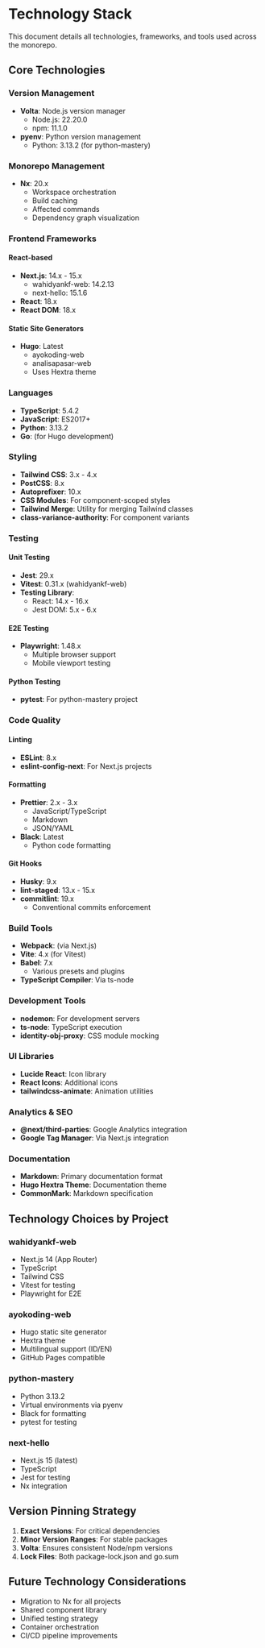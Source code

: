 # Technology Stack

This document details all technologies, frameworks, and tools used across the monorepo.

## Core Technologies

### Version Management

- **Volta**: Node.js version manager
  - Node.js: 22.20.0
  - npm: 11.1.0
- **pyenv**: Python version management
  - Python: 3.13.2 (for python-mastery)

### Monorepo Management

- **Nx**: 20.x
  - Workspace orchestration
  - Build caching
  - Affected commands
  - Dependency graph visualization

### Frontend Frameworks

#### React-based

- **Next.js**: 14.x - 15.x
  - wahidyankf-web: 14.2.13
  - next-hello: 15.1.6
- **React**: 18.x
- **React DOM**: 18.x

#### Static Site Generators

- **Hugo**: Latest
  - ayokoding-web
  - analisapasar-web
  - Uses Hextra theme

### Languages

- **TypeScript**: 5.4.2
- **JavaScript**: ES2017+
- **Python**: 3.13.2
- **Go**: (for Hugo development)

### Styling

- **Tailwind CSS**: 3.x - 4.x
- **PostCSS**: 8.x
- **Autoprefixer**: 10.x
- **CSS Modules**: For component-scoped styles
- **Tailwind Merge**: Utility for merging Tailwind classes
- **class-variance-authority**: For component variants

### Testing

#### Unit Testing

- **Jest**: 29.x
- **Vitest**: 0.31.x (wahidyankf-web)
- **Testing Library**:
  - React: 14.x - 16.x
  - Jest DOM: 5.x - 6.x

#### E2E Testing

- **Playwright**: 1.48.x
  - Multiple browser support
  - Mobile viewport testing

#### Python Testing

- **pytest**: For python-mastery project

### Code Quality

#### Linting

- **ESLint**: 8.x
- **eslint-config-next**: For Next.js projects

#### Formatting

- **Prettier**: 2.x - 3.x
  - JavaScript/TypeScript
  - Markdown
  - JSON/YAML
- **Black**: Latest
  - Python code formatting

#### Git Hooks

- **Husky**: 9.x
- **lint-staged**: 13.x - 15.x
- **commitlint**: 19.x
  - Conventional commits enforcement

### Build Tools

- **Webpack**: (via Next.js)
- **Vite**: 4.x (for Vitest)
- **Babel**: 7.x
  - Various presets and plugins
- **TypeScript Compiler**: Via ts-node

### Development Tools

- **nodemon**: For development servers
- **ts-node**: TypeScript execution
- **identity-obj-proxy**: CSS module mocking

### UI Libraries

- **Lucide React**: Icon library
- **React Icons**: Additional icons
- **tailwindcss-animate**: Animation utilities

### Analytics & SEO

- **@next/third-parties**: Google Analytics integration
- **Google Tag Manager**: Via Next.js integration

### Documentation

- **Markdown**: Primary documentation format
- **Hugo Hextra Theme**: Documentation theme
- **CommonMark**: Markdown specification

## Technology Choices by Project

### wahidyankf-web

- Next.js 14 (App Router)
- TypeScript
- Tailwind CSS
- Vitest for testing
- Playwright for E2E

### ayokoding-web

- Hugo static site generator
- Hextra theme
- Multilingual support (ID/EN)
- GitHub Pages compatible

### python-mastery

- Python 3.13.2
- Virtual environments via pyenv
- Black for formatting
- pytest for testing

### next-hello

- Next.js 15 (latest)
- TypeScript
- Jest for testing
- Nx integration

## Version Pinning Strategy

1. **Exact Versions**: For critical dependencies
2. **Minor Version Ranges**: For stable packages
3. **Volta**: Ensures consistent Node/npm versions
4. **Lock Files**: Both package-lock.json and go.sum

## Future Technology Considerations

- Migration to Nx for all projects
- Shared component library
- Unified testing strategy
- Container orchestration
- CI/CD pipeline improvements
